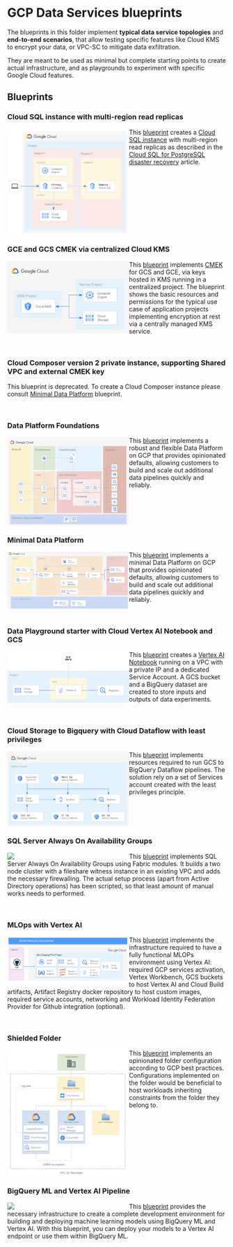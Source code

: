 # GCP Data Services blueprints

The blueprints in this folder implement **typical data service topologies** and **end-to-end scenarios**, that allow testing specific features like Cloud KMS to encrypt your data, or VPC-SC to mitigate data exfiltration.

They are meant to be used as minimal but complete starting points to create actual infrastructure, and as playgrounds to experiment with specific Google Cloud features.

## Blueprints

### Cloud SQL instance with multi-region read replicas

<a href="./cloudsql-multiregion/" title="Cloud SQL instance with multi-region read replicas"><img src="./cloudsql-multiregion/images/diagram.png" align="left" width="280px"></a>
This [blueprint](./cloudsql-multiregion/) creates a [Cloud SQL instance](https://cloud.google.com/sql) with multi-region read replicas as described in the [Cloud SQL for PostgreSQL disaster recovery](https://cloud.google.com/architecture/cloud-sql-postgres-disaster-recovery-complete-failover-fallback) article.

<br clear="left">

### GCE and GCS CMEK via centralized Cloud KMS

<a href="./cmek-via-centralized-kms/" title="CMEK on Cloud Storage and Compute Engine via centralized Cloud KMS"><img src="./cmek-via-centralized-kms/diagram.png" align="left" width="280px"></a> This [blueprint](./cmek-via-centralized-kms/) implements [CMEK](https://cloud.google.com/kms/docs/cmek) for GCS and GCE, via keys hosted in KMS running in a centralized project. The blueprint shows the basic resources and permissions for the typical use case of application projects implementing encryption at rest via a centrally managed KMS service.

<br clear="left">

### Cloud Composer version 2 private instance, supporting Shared VPC and external CMEK key

This blueprint is deprecated. To create a Cloud Composer instance please consult [Minimal Data Platform](#minimal-data-platform) blueprint.

<br clear="left">

### Data Platform Foundations

<a href="./data-platform-foundations/" title="Data Platform"><img src="./data-platform-foundations/images/overview_diagram.png" align="left" width="280px"></a>
This [blueprint](./data-platform-foundations/) implements a robust and flexible Data Platform on GCP that provides opinionated defaults, allowing customers to build and scale out additional data pipelines quickly and reliably.

<br clear="left">

### Minimal Data Platform

<a href="./data-platform-minimal/" title="Minimal Data Platform"><img src="./data-platform-minimal/images/diagram.png" align="left" width="280px"></a>
This [blueprint](./data-platform-minimal/) implements a minimal Data Platform on GCP that provides opinionated defaults, allowing customers to build and scale out additional data pipelines quickly and reliably.

<br clear="left">

### Data Playground starter with Cloud Vertex AI Notebook and GCS

<a href="./data-playground/" title="Data Playground project with Cloud Vertex AI Notebook, BigQuery and GCS"><img src="./data-playground/diagram.png" align="left" width="280px"></a>
This [blueprint](./data-playground/) creates a [Vertex AI
Notebook](https://cloud.google.com/vertex-ai/docs/workbench/introduction)
running on a VPC with a private IP and a dedicated Service Account. A GCS bucket and a BigQuery dataset are created to store inputs and outputs of data experiments.

<br clear="left">

### Cloud Storage to Bigquery with Cloud Dataflow with least privileges

<a href="./gcs-to-bq-with-least-privileges/" title="Cloud Storage to Bigquery with Cloud Dataflow with least privileges"><img src="./gcs-to-bq-with-least-privileges/images/diagram.png" align="left" width="280px"></a> This [blueprint](./gcs-to-bq-with-least-privileges/) implements resources required to run GCS to BigQuery Dataflow pipelines. The solution rely on a set of Services account created with the least privileges principle.

<br clear="left">

### SQL Server Always On Availability Groups

<a href="./sqlserver-alwayson/" title="SQL Server Always On Availability Groups"><img src="https://cloud.google.com/compute/images/sqlserver-ag-architecture.svg" align="left" width="280px"></a>
This [blueprint](./sqlserver-alwayson/) implements SQL Server Always On Availability Groups using Fabric modules. It builds a two node cluster with a fileshare witness instance in an existing VPC and adds the necessary firewalling. The actual setup process (apart from Active Directory operations) has been scripted, so that least amount of manual works needs to performed.

<br clear="left">

### MLOps with Vertex AI

<a href="./vertex-mlops/" title="MLOps with Vertex AI"><img src="./vertex-mlops/images/mlops_projects.png" align="left" width="280px"></a>
This [blueprint](./vertex-mlops/) implements the infrastructure required to have a fully functional MLOPs environment using Vertex AI: required GCP services activation, Vertex Workbench, GCS buckets to host Vertex AI and Cloud Build artifacts, Artifact Registry docker repository to host custom images, required service accounts, networking and Workload Identity Federation Provider for Github integration (optional).

<br clear="left">

### Shielded Folder

<a href="./shielded-folder/" title="Shielded Folder"><img src="./shielded-folder/images/overview_diagram.png" align="left" width="280px"></a>
This [blueprint](./shielded-folder/) implements an opinionated folder configuration according to GCP best practices. Configurations implemented on the folder would be beneficial to host workloads inheriting constraints from the folder they belong to.

<br clear="left">

### BigQuery ML and Vertex AI Pipeline

<a href="./bq-ml/" title="BigQuery ML and Vertex AI Pipeline"><img src="./bq-ml/images/diagram.png" align="left" width="280px"></a>
This [blueprint](./bq-ml/) provides the necessary infrastructure to create a complete development environment for building and deploying machine learning models using BigQuery ML and Vertex AI. With this blueprint, you can deploy your models to a Vertex AI endpoint or use them within BigQuery ML.
<br clear="left">
